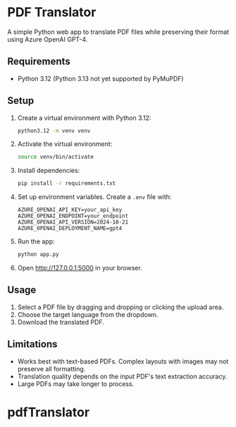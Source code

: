 # PDF Translator

A simple Python web app to translate PDF files while preserving their format using Azure OpenAI GPT-4.

## Requirements

- Python 3.12 (Python 3.13 not yet supported by PyMuPDF)

## Setup

1. Create a virtual environment with Python 3.12:
   ```bash
   python3.12 -m venv venv
   ```

2. Activate the virtual environment:
   ```bash
   source venv/bin/activate
   ```

3. Install dependencies:
   ```bash
   pip install -r requirements.txt
   ```

4. Set up environment variables. Create a `.env` file with:
   ```
   AZURE_OPENAI_API_KEY=your_api_key
   AZURE_OPENAI_ENDPOINT=your_endpoint
   AZURE_OPENAI_API_VERSION=2024-10-21
   AZURE_OPENAI_DEPLOYMENT_NAME=gpt4
   ```

5. Run the app:
   ```bash
   python app.py
   ```

6. Open http://127.0.0.1:5000 in your browser.

## Usage

1. Select a PDF file by dragging and dropping or clicking the upload area.
2. Choose the target language from the dropdown.
4. Download the translated PDF.

## Limitations

- Works best with text-based PDFs. Complex layouts with images may not preserve all formatting.
- Translation quality depends on the input PDF's text extraction accuracy.
- Large PDFs may take longer to process.
# pdfTranslator
